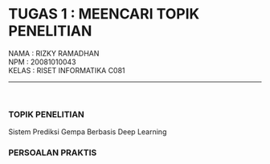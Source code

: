 # TUGAS 1 : MEENCARI TOPIK PENELITIAN

 NAMA  : RIZKY RAMADHAN  <br> 
 NPM   : 20081010043 <br>
 KELAS : RISET INFORMATIKA C081  <hr><br>
 
### TOPIK PENELITIAN 

Sistem Prediksi Gempa Berbasis Deep Learning 

### PERSOALAN PRAKTIS
